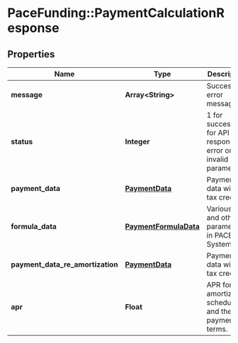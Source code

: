 # PaceFunding::PaymentCalculationResponse

## Properties
Name | Type | Description | Notes
------------ | ------------- | ------------- | -------------
**message** | **Array&lt;String&gt;** | Success or error message | [optional] 
**status** | **Integer** | 1 for success, 0 for API response error or invalid parameters | [optional] [default to 1]
**payment_data** | [**PaymentData**](PaymentData.md) | Payment data without tax credit. | [optional] 
**formula_data** | [**PaymentFormulaData**](PaymentFormulaData.md) | Various fees and other parameters in PACE System. | [optional] 
**payment_data_re_amortization** | [**PaymentData**](PaymentData.md) | Payment data with tax credit. | [optional] 
**apr** | **Float** | APR for this amortization schedule and these payment terms. | [optional] [default to 0.0]


